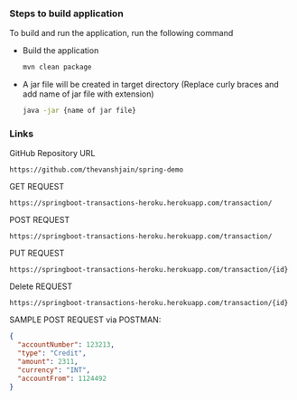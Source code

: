 ### Steps to build application

To build and run the application, run the following command

- Build the application

  ```bash
  mvn clean package
  ```

- A jar file will be created in target directory (Replace curly braces and add name of jar file with extension)

  ```bash
  java -jar {name of jar file}
  ```

### Links

GitHub Repository URL

    https://github.com/thevanshjain/spring-demo

GET REQUEST

    https://springboot-transactions-heroku.herokuapp.com/transaction/

POST REQUEST

    https://springboot-transactions-heroku.herokuapp.com/transaction/
    
PUT REQUEST

    https://springboot-transactions-heroku.herokuapp.com/transaction/{id}
    
Delete REQUEST

    https://springboot-transactions-heroku.herokuapp.com/transaction/{id}

SAMPLE POST REQUEST via POSTMAN:

```json
{
  "accountNumber": 123213,
  "type": "Credit",
  "amount": 2311,
  "currency": "INT",
  "accountFrom": 1124492
}
```
